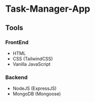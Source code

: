 # Task-Manager-App

## Tools

### FrontEnd

- HTML
- CSS (TailwindCSS)
- Vanilla JavaScript

### Backend

- NodeJS (ExpressJS)
- MongoDB (Mongoose)
